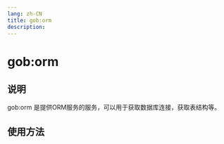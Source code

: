 ```yaml
---
lang: zh-CN
title: gob:orm
description: 
---
```

# gob:orm

## 说明

gob:orm 是提供ORM服务的服务，可以用于获取数据库连接，获取表结构等。

## 使用方法

```go

```